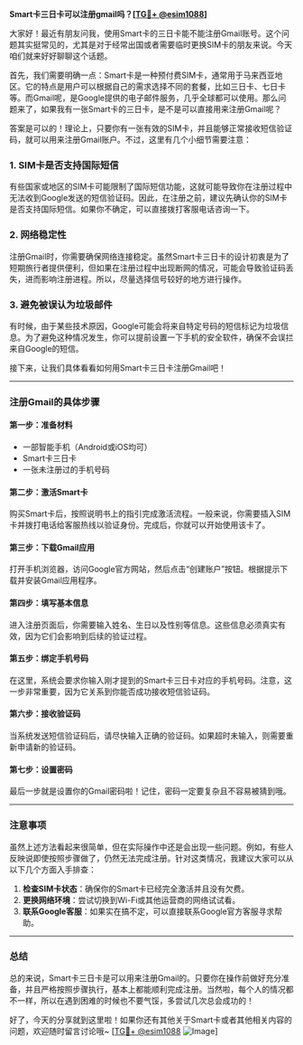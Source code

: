 **Smart卡三日卡可以注册gmail吗？[[TG💪+ @esim1088](https://t.me/s/esim1088)]**

大家好！最近有朋友问我，使用Smart卡的三日卡能不能注册Gmail账号。这个问题其实挺常见的，尤其是对于经常出国或者需要临时更换SIM卡的朋友来说。今天咱们就来好好聊聊这个话题。

首先，我们需要明确一点：Smart卡是一种预付费SIM卡，通常用于马来西亚地区。它的特点是用户可以根据自己的需求选择不同的套餐，比如三日卡、七日卡等。而Gmail呢，是Google提供的电子邮件服务，几乎全球都可以使用。那么问题来了，如果我有一张Smart卡的三日卡，是不是可以直接用来注册Gmail呢？

答案是可以的！理论上，只要你有一张有效的SIM卡，并且能够正常接收短信验证码，就可以用来注册Gmail账户。不过，这里有几个小细节需要注意：

### 1. SIM卡是否支持国际短信
有些国家或地区的SIM卡可能限制了国际短信功能，这就可能导致你在注册过程中无法收到Google发送的短信验证码。因此，在注册之前，建议先确认你的SIM卡是否支持国际短信。如果你不确定，可以直接拨打客服电话咨询一下。

### 2. 网络稳定性
注册Gmail时，你需要确保网络连接稳定。虽然Smart卡三日卡的设计初衷是为了短期旅行者提供便利，但如果在注册过程中出现断网的情况，可能会导致验证码丢失，进而影响注册进程。所以，尽量选择信号较好的地方进行操作。

### 3. 避免被误认为垃圾邮件
有时候，由于某些技术原因，Google可能会将来自特定号码的短信标记为垃圾信息。为了避免这种情况发生，你可以提前设置一下手机的安全软件，确保不会误拦来自Google的短信。

接下来，让我们具体看看如何用Smart卡三日卡注册Gmail吧！

---

### 注册Gmail的具体步骤

#### 第一步：准备材料
- 一部智能手机（Android或iOS均可）
- Smart卡三日卡
- 一张未注册过的手机号码

#### 第二步：激活Smart卡
购买Smart卡后，按照说明书上的指引完成激活流程。一般来说，你需要插入SIM卡并拨打电话给客服热线以验证身份。完成后，你就可以开始使用该卡了。

#### 第三步：下载Gmail应用
打开手机浏览器，访问Google官方网站，然后点击“创建账户”按钮。根据提示下载并安装Gmail应用程序。

#### 第四步：填写基本信息
进入注册页面后，你需要输入姓名、生日以及性别等信息。这些信息必须真实有效，因为它们会影响到后续的验证过程。

#### 第五步：绑定手机号码
在这里，系统会要求你输入刚才提到的Smart卡三日卡对应的手机号码。注意，这一步非常重要，因为它关系到你能否成功接收短信验证码。

#### 第六步：接收验证码
当系统发送短信验证码后，请尽快输入正确的验证码。如果超时未输入，则需要重新申请新的验证码。

#### 第七步：设置密码
最后一步就是设置你的Gmail密码啦！记住，密码一定要复杂且不容易被猜到哦。

---

### 注意事项

虽然上述方法看起来很简单，但在实际操作中还是会出现一些问题。例如，有些人反映说即使按照步骤做了，仍然无法完成注册。针对这类情况，我建议大家可以从以下几个方面入手排查：

1. **检查SIM卡状态**：确保你的Smart卡已经完全激活并且没有欠费。
2. **更换网络环境**：尝试切换到Wi-Fi或其他运营商的网络试试看。
3. **联系Google客服**：如果实在搞不定，可以直接联系Google官方客服寻求帮助。

---

### 总结

总的来说，Smart卡三日卡是可以用来注册Gmail的。只要你在操作前做好充分准备，并且严格按照步骤执行，基本上都能顺利完成注册。当然啦，每个人的情况都不一样，所以在遇到困难的时候也不要气馁，多尝试几次总会成功的！

好了，今天的分享就到这里啦！如果你还有其他关于Smart卡或者其他相关内容的问题，欢迎随时留言讨论哦~ [[TG💪+ @esim1088](https://t.me/s/esim1088) ![Image](https://i.postimg.cc/4NQfJmqS/Snipaste-2025-05-13-00-14-12.png)]